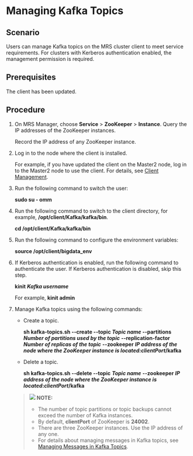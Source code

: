 # Managing Kafka Topics<a name="EN-US_TOPIC_0125376118"></a>

## Scenario<a name="s7fa227cd6cac4a74ae25352ad5c13f11"></a>

Users can manage Kafka topics on the MRS cluster client to meet service requirements. For clusters with Kerberos authentication enabled, the management permission is required.

## Prerequisites<a name="s4e15ca2c56ec4999a284f0d4f07ac0da"></a>

The client has been updated.

## Procedure<a name="sf92ea9c82ebe492ab9bc74d45c4a858a"></a>

1.  On MRS Manager, choose  **Service**  \>  **ZooKeeper**  \>  **Instance**. Query the IP addresses of the ZooKeeper instances.

    Record the IP address of any ZooKeeper instance.

2.  Log in to the node where the client is installed.

    For example, if you have updated the client on the Master2 node, log in to the Master2 node to use the client. For details, see  [Client Management](client_management).

3.  Run the following command to switch the user:

    **sudo su - omm**

4.  Run the following command to switch to the client directory, for example,  **/opt/client/Kafka/kafka/bin**.

    **cd /opt/client/Kafka/kafka/bin**

5.  Run the following command to configure the environment variables:

    **source /opt/client/bigdata\_env**

6.  If Kerberos authentication is enabled, run the following command to authenticate the user. If Kerberos authentication is disabled, skip this step.

    **kinit** _**Kafka username**_

    For example,  **kinit admin**

7.  Manage Kafka topics using the following commands:

    -   Create a topic.

        **sh kafka-topics.sh --create --topic  _Topic name_  --partitions** _**Number of partitions used by the topic**_ **--replication-factor** _**Number of replicas of the topic**_ **--zookeeper** _**IP address of the node where the ZooKeeper instance is located:clientPort**_**/kafka**

    -   Delete a topic.

        **sh kafka-topics.sh --delete --topic** _**Topic name**_ **--zookeeper** _**IP address of the node where the ZooKeeper instance is located**_**:**_**clientPort**_**/kafka**

    >![](/images/icon-note.gif) **NOTE:**   
    >-   The number of topic partitions or topic backups cannot exceed the number of Kafka instances.  
    >-   By default,  **clientPort** of ZooKeeper is **24002**.  
    >-   There are three ZooKeeper instances. Use the IP address of any one.  
    >-   For details about managing messages in Kafka topics, see  [Managing Messages in Kafka Topics](managing-messages-in-kafka-topics.md).  


